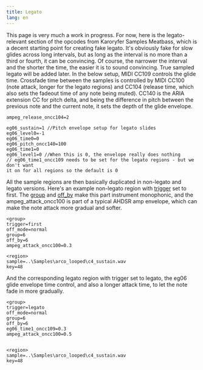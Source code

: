 ```yaml
---
title: Legato
lang: en
---
```

This page is very much a work in progress. For now, here is the legato-relevant
section of the opcodes from Karoryfer Samples Meatbass, which is a decent
starting point for creating fake legato. It's obviously fake for slow glides
across long intervals, but as long as the interval is no more than a third or
fourth, it can be convincing. Of course, the narrower the interval and the
shorter the time, the easier it is to sound convincing. True sampled legato will
be added later. In the below setup, MIDI CC109 controls the glide time.
Crossfade time between the samples is controlled by MIDI CC100 (note attack,
longer for the legato regions) and CC104 (release time, which also sets the
fadeout time of any note being muted). CC140 is the ARIA extension CC for pitch
delta, and being the difference in pitch between the previous note and the
current note, it sets the depth of the glide envelope.

```
ampeg_release_oncc104=2

eg06_sustain=1 //Pitch envelope setup for legato slides
eg06_level0=-1
eg06_time0=0
eg06_pitch_oncc140=100
eg06_time1=0
eg06_level1=0 //When this is 0, the envelope really does nothing
// eg06_time1_oncc109 needs to be set for the legato regions - but we don't want
it on for all regions so the default is 0
```

All the sample regions are then basically duplicated in non-legato and legato
versions. Here's an example non-legato region with [trigger]()
set to first. The [group]() and [off_by]() make this part instrument monophonic,
and the ampeg_attack_oncc100 is part of a typical AHDSR amp envelope, which can
make the note attack more gradual and softer.

```
<group>
trigger=first
off_mode=normal
group=6
off_by=6
ampeg_attack_oncc100=0.3

<region>
sample=..\Samples\arco_looped\c4_sustain.wav
key=48
```

And the corresponding legato region with trigger set to legato, the eg06 glide
envelope time control, and also a longer attack time, to let the note fade in
more gradually.

```
<group>
trigger=legato
off_mode=normal
group=6
off_by=6
eg06_time1_oncc109=0.3
ampeg_attack_oncc100=0.5


<region>
sample=..\Samples\arco_looped\c4_sustain.wav
key=48
```
